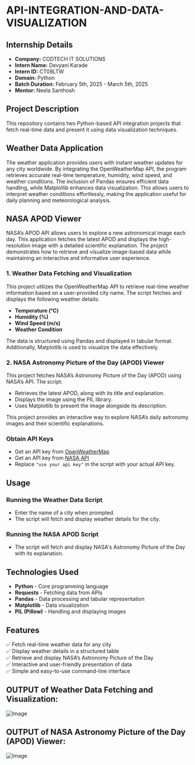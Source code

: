 # API-INTEGRATION-AND-DATA-VISUALIZATION

## Internship Details

- **Company:** CODTECH IT SOLUTIONS  
- **Intern Name:** Devyani Karade  
- **Intern ID:** CT08LTW  
- **Domain:** Python  
- **Batch Duration:** February 5th, 2025 - March 5th, 2025  
- **Mentor:** Neela Santhosh  

## Project Description

This repository contains two Python-based API integration projects that fetch real-time data and present it using data visualization techniques.

## Weather Data Application

The weather application provides users with instant weather updates for any city worldwide. By integrating the OpenWeatherMap API, the program retrieves accurate real-time temperature, humidity, wind speed, and weather conditions. The inclusion of Pandas ensures efficient data handling, while Matplotlib enhances data visualization. This allows users to interpret weather conditions effortlessly, making the application useful for daily planning and meteorological analysis.

## NASA APOD Viewer

NASA’s APOD API allows users to explore a new astronomical image each day. This application fetches the latest APOD and displays the high-resolution image with a detailed scientific explanation. The project demonstrates how to retrieve and visualize image-based data while maintaining an interactive and informative user experience.

### 1. Weather Data Fetching and Visualization

This project utilizes the OpenWeatherMap API to retrieve real-time weather information based on a user-provided city name. The script fetches and displays the following weather details:

- **Temperature (°C)**
- **Humidity (%)**
- **Wind Speed (m/s)**
- **Weather Condition**

The data is structured using Pandas and displayed in tabular format. Additionally, Matplotlib is used to visualize the data effectively.

### 2. NASA Astronomy Picture of the Day (APOD) Viewer

This project fetches NASA’s Astronomy Picture of the Day (APOD) using NASA’s API. The script:

- Retrieves the latest APOD, along with its title and explanation.
- Displays the image using the PIL library.
- Uses Matplotlib to present the image alongside its description.

This project provides an interactive way to explore NASA’s daily astronomy images and their scientific explanations.

### Obtain API Keys
- Get an API key from [OpenWeatherMap](https://openweathermap.org/)
- Get an API key from [NASA API](https://api.nasa.gov/)
- Replace `"use your api key"` in the script with your actual API key.

## Usage

### Running the Weather Data Script
- Enter the name of a city when prompted.
- The script will fetch and display weather details for the city.

### Running the NASA APOD Script
- The script will fetch and display NASA's Astronomy Picture of the Day with its explanation.

## Technologies Used

- **Python** - Core programming language
- **Requests** - Fetching data from APIs
- **Pandas** - Data processing and tabular representation
- **Matplotlib** - Data visualization
- **PIL (Pillow)** - Handling and displaying images

## Features

✅ Fetch real-time weather data for any city  
✅ Display weather details in a structured table  
✅ Retrieve and display NASA’s Astronomy Picture of the Day  
✅ Interactive and user-friendly presentation of data  
✅ Simple and easy-to-use command-line interface  

## OUTPUT of  Weather Data Fetching and Visualization: 

![Image](https://github.com/user-attachments/assets/3fef9968-7617-4ffa-9184-080cbcb12615)


## OUTPUT of NASA Astronomy Picture of the Day (APOD) Viewer: 

![Image](https://github.com/user-attachments/assets/a7a17f46-573b-4dc6-bcf9-2a6ccccb43d8)




